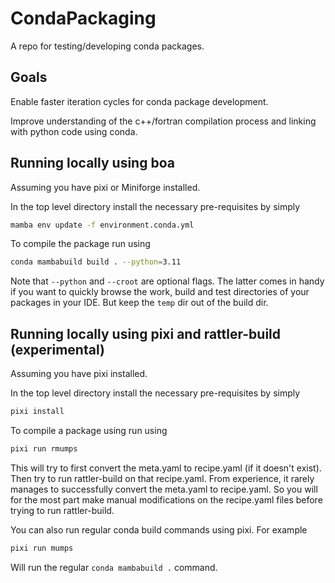 # CondaPackaging

A repo for testing/developing conda packages.

## Goals
Enable faster iteration cycles for conda package development. 

Improve understanding of the c++/fortran compilation process and linking with python code using conda.

## Running locally using boa

Assuming you have pixi or Miniforge installed.

In the top level directory install the necessary pre-requisites by simply

```bash
mamba env update -f environment.conda.yml
```

To compile the package run using

```bash
conda mambabuild build . --python=3.11
```

Note that `--python` and `--croot` are optional flags. The latter comes in handy if you want to quickly browse the
work, build and test directories of your packages in your IDE. But keep the `temp` dir out of the build dir. 

## Running locally using pixi and rattler-build (experimental)

Assuming you have pixi installed.

In the top level directory install the necessary pre-requisites by simply

```bash
pixi install
```

To compile a package using run using

```bash
pixi run rmumps
```

This will try to first convert the meta.yaml to recipe.yaml (if it doesn't exist). Then try to run rattler-build on that recipe.yaml.
From experience, it rarely manages to successfully convert the meta.yaml to recipe.yaml. So you will for the most part make manual modifications on the recipe.yaml files
before trying to run rattler-build.

You can also run regular conda build commands using pixi. For example

```bash
pixi run mumps
```

Will run the regular `conda mambabuild .` command.